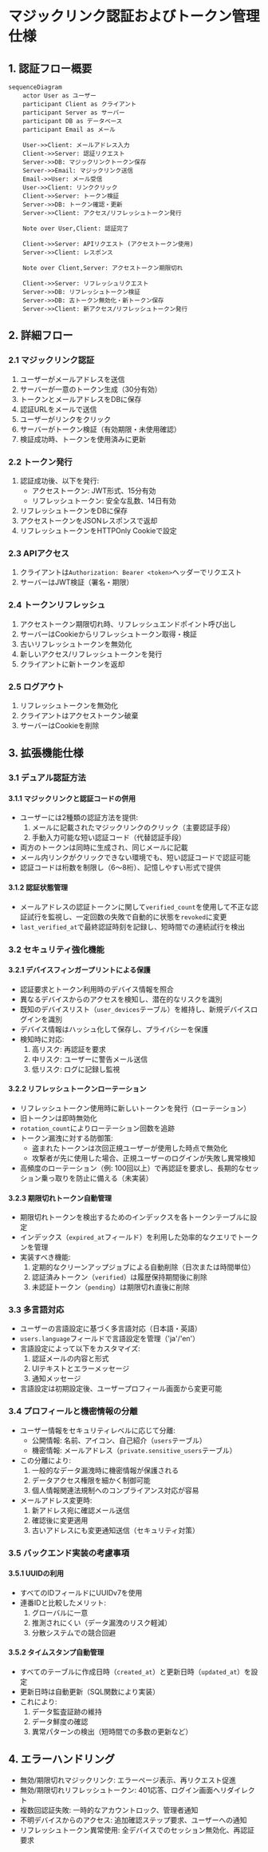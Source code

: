 # マジックリンク認証およびトークン管理仕様

## 1. 認証フロー概要

```mermaid
sequenceDiagram
    actor User as ユーザー
    participant Client as クライアント
    participant Server as サーバー
    participant DB as データベース
    participant Email as メール

    User->>Client: メールアドレス入力
    Client->>Server: 認証リクエスト
    Server->>DB: マジックリンクトークン保存
    Server->>Email: マジックリンク送信
    Email->>User: メール受信
    User->>Client: リンククリック
    Client->>Server: トークン検証
    Server->>DB: トークン確認・更新
    Server->>Client: アクセス/リフレッシュトークン発行
    
    Note over User,Client: 認証完了

    Client->>Server: APIリクエスト (アクセストークン使用)
    Server->>Client: レスポンス
    
    Note over Client,Server: アクセストークン期限切れ

    Client->>Server: リフレッシュリクエスト
    Server->>DB: リフレッシュトークン検証
    Server->>DB: 古トークン無効化・新トークン保存
    Server->>Client: 新アクセス/リフレッシュトークン発行
```

## 2. 詳細フロー

### 2.1 マジックリンク認証
1. ユーザーがメールアドレスを送信
2. サーバーが一意のトークン生成（30分有効）
3. トークンとメールアドレスをDBに保存
4. 認証URLをメールで送信
5. ユーザーがリンクをクリック
6. サーバーがトークン検証（有効期限・未使用確認）
7. 検証成功時、トークンを使用済みに更新

### 2.2 トークン発行
1. 認証成功後、以下を発行:
   - アクセストークン: JWT形式、15分有効
   - リフレッシュトークン: 安全な乱数、14日有効
2. リフレッシュトークンをDBに保存
3. アクセストークンをJSONレスポンスで返却
4. リフレッシュトークンをHTTPOnly Cookieで設定

### 2.3 APIアクセス
1. クライアントは`Authorization: Bearer <token>`ヘッダーでリクエスト
2. サーバーはJWT検証（署名・期限）

### 2.4 トークンリフレッシュ
1. アクセストークン期限切れ時、リフレッシュエンドポイント呼び出し
2. サーバーはCookieからリフレッシュトークン取得・検証
3. 古いリフレッシュトークンを無効化
4. 新しいアクセス/リフレッシュトークンを発行
5. クライアントに新トークンを返却

### 2.5 ログアウト
1. リフレッシュトークンを無効化
2. クライアントはアクセストークン破棄
3. サーバーはCookieを削除

## 3. 拡張機能仕様

### 3.1 デュアル認証方法

#### 3.1.1 マジックリンクと認証コードの併用
- ユーザーには2種類の認証方法を提供:
  1. メールに記載されたマジックリンクのクリック（主要認証手段）
  2. 手動入力可能な短い認証コード（代替認証手段）
- 両方のトークンは同時に生成され、同じメールに記載
- メール内リンクがクリックできない環境でも、短い認証コードで認証可能
- 認証コードは桁数を制限し（6〜8桁）、記憶しやすい形式で提供

#### 3.1.2 認証状態管理

- メールアドレスの認証トークンに関して`verified_count`を使用して不正な認証試行を監視し、一定回数の失敗で自動的に状態を`revoked`に変更
- `last_verified_at`で最終認証時刻を記録し、短時間での連続試行を検出

### 3.2 セキュリティ強化機能

#### 3.2.1 デバイスフィンガープリントによる保護
- 認証要求とトークン利用時のデバイス情報を照合
- 異なるデバイスからのアクセスを検知し、潜在的なリスクを識別
- 既知のデバイスリスト（`user_devices`テーブル）を維持し、新規デバイスログインを識別
- デバイス情報はハッシュ化して保存し、プライバシーを保護
- 検知時に対応:
  1. 高リスク: 再認証を要求
  2. 中リスク: ユーザーに警告メール送信
  3. 低リスク: ログに記録し監視

#### 3.2.2 リフレッシュトークンローテーション
- リフレッシュトークン使用時に新しいトークンを発行（ローテーション）
- 旧トークンは即時無効化
- `rotation_count`によりローテーション回数を追跡
- トークン漏洩に対する防御策:
  - 盗まれたトークンは次回正規ユーザーが使用した時点で無効化
  - 攻撃者が先に使用した場合、正規ユーザーのログインが失敗し異常検知
- 高頻度のローテーション（例: 100回以上）で再認証を要求し、長期的なセッション乗っ取りを防止に備える（未実装）

#### 3.2.3 期限切れトークン自動管理
- 期限切れトークンを検出するためのインデックスを各トークンテーブルに設定
- インデックス（`expired_at`フィールド）を利用した効率的なクエリでトークンを管理
- 実装すべき機能:
  1. 定期的なクリーンアップジョブによる自動削除（日次または時間単位）
  2. 認証済みトークン（`verified`）は履歴保持期間後に削除
  3. 未認証トークン（`pending`）は期限切れ直後に削除

### 3.3 多言語対応

- ユーザーの言語設定に基づく多言語対応（日本語・英語）
- `users.language`フィールドで言語設定を管理（'ja'/'en'）
- 言語設定によって以下をカスタマイズ:
  1. 認証メールの内容と形式
  2. UIテキストとエラーメッセージ
  3. 通知メッセージ
- 言語設定は初期設定後、ユーザープロフィール画面から変更可能

### 3.4 プロフィールと機密情報の分離

- ユーザー情報をセキュリティレベルに応じて分離:
  - 公開情報: 名前、アイコン、自己紹介（`users`テーブル）
  - 機密情報: メールアドレス（`private.sensitive_users`テーブル）
- この分離により:
  1. 一般的なデータ漏洩時に機密情報が保護される
  2. データアクセス権限を細かく制御可能
  3. 個人情報関連法規制へのコンプライアンス対応が容易
- メールアドレス変更時:
  1. 新アドレス宛に確認メール送信
  2. 確認後に変更適用
  3. 古いアドレスにも変更通知送信（セキュリティ対策）

### 3.5 バックエンド実装の考慮事項

#### 3.5.1 UUIDの利用
- すべてのIDフィールドにUUIDv7を使用
- 連番IDと比較したメリット:
  1. グローバルに一意
  2. 推測されにくい（データ漏洩のリスク軽減）
  3. 分散システムでの競合回避

#### 3.5.2 タイムスタンプ自動管理
- すべてのテーブルに作成日時（`created_at`）と更新日時（`updated_at`）を設定
- 更新日時は自動更新（SQL関数により実装）
- これにより:
  1. データ監査証跡の維持
  2. データ鮮度の確認
  3. 異常パターンの検出（短時間での多数の更新など）

## 4. エラーハンドリング
- 無効/期限切れマジックリンク: エラーページ表示、再リクエスト促進
- 無効/期限切れリフレッシュトークン: 401応答、ログイン画面へリダイレクト
- 複数回認証失敗: 一時的なアカウントロック、管理者通知
- 不明デバイスからのアクセス: 追加確認ステップ要求、ユーザーへの通知
- リフレッシュトークン異常使用: 全デバイスでのセッション無効化、再認証要求
